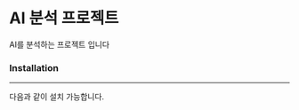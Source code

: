 AI 분석 프로젝트
==========
AI를 분석하는 프로젝트 입니다

### Installation
***
다음과 같이 설치 가능합니다.
<pip install AI_project>

